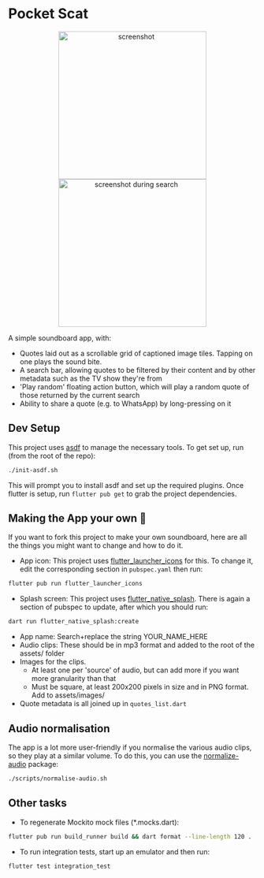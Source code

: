 # Pocket Scat

<p align="center">
<img align="center" src="https://user-images.githubusercontent.com/5732536/76313150-52c95c80-62cc-11ea-9cdc-4d272229aa5b.jpg" width="300" alt="screenshot">
<img align="center" src="https://user-images.githubusercontent.com/5732536/76313154-552bb680-62cc-11ea-9e41-f2e7499514d2.jpg" width="300" alt="screenshot during search">
</p>

A simple soundboard app, with:

 - Quotes laid out as a scrollable grid of captioned image tiles. Tapping on one plays the sound bite.
 - A search bar, allowing quotes to be filtered by their content and by other metadata such as the TV show they're from
 - 'Play random' floating action button, which will play a random quote of those returned by the current search
 - Ability to share a quote (e.g. to WhatsApp) by long-pressing on it

## Dev Setup

This project uses [asdf](https://asdf-vm.com/) to manage the necessary tools. To get set up, run
(from the root of the repo):

```bash
./init-asdf.sh
```

This will prompt you to install asdf and set up the required plugins. Once flutter is setup, run `flutter pub get` to grab the project dependencies.
 
## Making the App your own :art:

If you want to fork this project to make your own soundboard, here are all the things you might want to change and how to do it.

 - App icon: This project uses [flutter_launcher_icons](https://pub.dev/packages/flutter_launcher_icons) for this. To change it, edit the corresponding section in `pubspec.yaml` then run:

```bash
flutter pub run flutter_launcher_icons
```

 - Splash screen: This project uses [flutter_native_splash](https://pub.dev/packages/flutter_native_splash). There is again a section of pubspec to update, after which you should run:

```bash
dart run flutter_native_splash:create
```

 - App name: Search+replace the string YOUR_NAME_HERE
 - Audio clips: These should be in mp3 format and added to the root of the assets/ folder
 - Images for the clips. 
     - At least one per 'source' of audio, but can add more if you want more granularity than that 
     - Must be square, at least 200x200 pixels in size and in PNG format. Add to assets/images/
 - Quote metadata is all joined up in `quotes_list.dart`

## Audio normalisation

The app is a lot more user-friendly if you normalise the various audio clips, so they play at a similar volume. To do this, you can use the [normalize-audio](http://manpages.ubuntu.com/manpages/bionic/man1/normalize-audio.1.html) package:

```bash
./scripts/normalise-audio.sh
```

## Other tasks

 - To regenerate Mockito mock files (*.mocks.dart):

```bash
flutter pub run build_runner build && dart format --line-length 120 .
```

 - To run integration tests, start up an emulator and then run:

```bash
flutter test integration_test
```